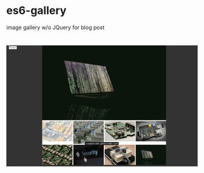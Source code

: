 # es6-gallery
image gallery w/o JQuery for blog post
# <p align="center"><img src="./img/es6-gallery.gif" /></p>

